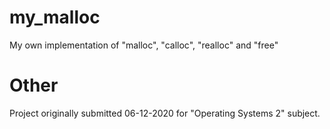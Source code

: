 # my_malloc
My own implementation of "malloc", "calloc", "realloc" and "free"

# Other

Project originally submitted 06-12-2020 for "Operating Systems 2" subject.
